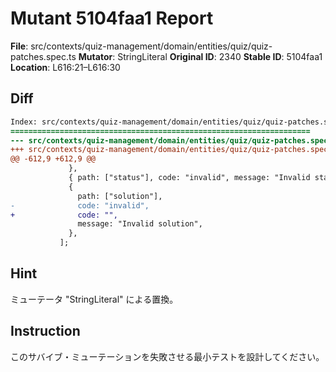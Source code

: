 # Mutant 5104faa1 Report

**File**: src/contexts/quiz-management/domain/entities/quiz/quiz-patches.spec.ts
**Mutator**: StringLiteral
**Original ID**: 2340
**Stable ID**: 5104faa1
**Location**: L616:21–L616:30

## Diff

```diff
Index: src/contexts/quiz-management/domain/entities/quiz/quiz-patches.spec.ts
===================================================================
--- src/contexts/quiz-management/domain/entities/quiz/quiz-patches.spec.ts	original
+++ src/contexts/quiz-management/domain/entities/quiz/quiz-patches.spec.ts	mutated #2340
@@ -612,9 +612,9 @@
             },
             { path: ["status"], code: "invalid", message: "Invalid status" },
             {
               path: ["solution"],
-              code: "invalid",
+              code: "",
               message: "Invalid solution",
             },
           ];
```

## Hint

ミューテータ "StringLiteral" による置換。

## Instruction

このサバイブ・ミューテーションを失敗させる最小テストを設計してください。
